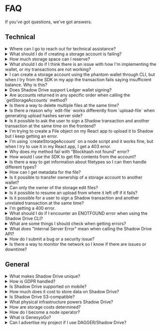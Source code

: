 # FAQ

If you've got questions, we've got answers.

## Technical

<details>

<summary>Where can I go to reach out for technical assistance?</summary>

Our [Discord server](https://discord.gg/genesysgo) is the best place to get in touch with us.\
We have a dedicated support section.

In addition to this FAQ, you might find the [Github Q\&A](https://github.com/GenesysGo/shadow-drive/issues?q=is%3Aissue+is%3Aclosed) useful as deeper technical issues are discussed.

Discord Server: https://discord.gg/genesysgo

GitHub FAQ: https://github.com/GenesysGo/shadow-drive/issues?q=is%3Aissue+is%3Aclosed

</details>

<details>

<summary>What should I do if creating a storage account is failing?</summary>

If creating a storage account is failing, make sure that you have appropriate amounts of both SOL and SHDW in your wallet. Creating a storage account requires a small amount of SOL to cover the transaction fee, as well as some SHDW to cover the initial storage allocation. Make sure that your wallet has enough funds to cover these requirements. Review the docs here: https://docs.shadow.cloud/build/the-cli#create-a-storage-account

If you have the correct amount of SOL and SHDW in your wallet but creating a storage account is still failing, there may be other factors at play that are causing the issue. Some possible causes could be network connectivity issues, problems with the Shadow Drive node, or bugs/issues with the SDK.

To troubleshoot the issue, you can try the following:

-   Verify that the [Shadow Drive network](https://status.genesysgo.net/) is up and running. https://status.genesysgo.net/
-   Check the Shadow Drive [Change Log](../../reference/change-logs.md) for any known issues or bugs that may be causing the problem. https://docs.shadow.cloud/reference/change-logs
-   Contact Shadow Drive [support](https://discord.gg/genesysgo) for further assistance. https://discord.gg/genesysgo

</details>

<details>

<summary>How much storage space can I reserve?</summary>

There is an upper limit of 1GB per bucket as stated in the CLI: https://docs.shadow.cloud/build/the-cli#create-a-storage-account

Development is currently underway which will greatly increase this cap.

</details>

<details>

<summary>What should I do if I think there is an issue with how I'm implementing the wallet, or my transactions are not working?</summary>

If you think there is an issue with how you're implementing the wallet, or your transactions are not working, you can try upgrading the wallet adapters. Check the Solana wallet adapter repositories for their examples, as the process for importing the adapters may have changed.

Additionally, you can refer to the Shadow Drive documentation and SDK for more information on how to properly implement the wallet and perform transactions. You can review the example here: https://docs.shadow.cloud/build/the-sdk/sdk-javascript#example-post-request-via-sdk-make-immutable

If you are using react to build a wallet using `const drive = await new ShdwDrive(connection, wallet).init();` and getting the error "Cannot read properties of undefined (reading 'toBytes')" then remember to make sure you must pass the entire wallet around and make sure to not deconstruct it.

If you're still having issues, contact Shadow Drive support for further assistance.

</details>

<details>

<summary> I can create a storage account using the phantom wallet through CLI, but when I try from the SDK in my app the transaction fails saying insufficient balance. Why is this?</summary>

For the purposes of utilizing the Shadow Drive, ~0.1 SOL in our experience will avoid insufficient balance errors. You can also examine the TXs to see if there's any differences in your spend when using the CLI versus the SDK methods.

</details>

<details>

<summary>Does Shadow Drive support Ledger wallet signing?</summary>

No, Shadow Drive does not currently support Ledger wallet signing. The reason we are currently unable to provide Ledger support is due to the absence of the message signing feature in the Solana app for Ledger, as our system relies on this functionality.

To expedite the implementation of Ledger support, kindly consider drawing attention to this GitHub issue by leaving a comment: https://github.com/solana-labs/wallet-adapter/pull/712

</details>

<details>

<summary>Are accounts returned in any specific order when calling the `getStorageAccounts` method?</summary>

Yes, accounts are returned in the order they are created when calling the `getStorageAccounts` method in GenesysGo Shadow Drive. This is because the system was designed and built in such a way to ensure that the accounts are returned in the order they were created. https://docs.shadow.cloud/build/the-sdk/sdk-javascript#getstorageaccounts

</details>

<details>

<summary>Is there a way to delete multiple files at the same time?</summary>

Currently, it is not possible to delete multiple files at once. However, we have added this feature to our roadmap and will be working on it in the near future. Thank you for your suggestion!

</details>

<details>

<summary>Is there a reason why `edit-file` works differently from `upload-file` when generating upload hashes server side?</summary>

The `edit-file` functionality works differently from `upload-file` because it is a remnant of the first iteration of Shadow Drive where every file had an associated account on-chain with some metadata that was crucial for tracking. However, we've made some changes that aren't documented yet and aren't implemented in the SDKs. If you add `overwrite: true` to the request body of an upload request that you make manually instead of through the SDK, it will do the same thing as editing a file.

</details>

<details>

<summary>Is it possible to ask the user to sign a Shadow transaction and another transaction at the same time on the frontend?</summary>

Currently, it is not possible to ask the user to sign a Shadow transaction and another transaction at the same time on the frontend. The Shadow network only allows shadow drive-specific transactions to have instructions related to the shadow drive on chain program. Any other instructions will cause the transaction to fail. This security feature is in place to prevent malicious transactions.

</details>

<details>

<summary>I'm trying to create a File object on my React app to upload it to Shadow but I keep getting an error.</summary>

The error you're getting may be due to the Shadow Drive instance being created before the wallet-provider is ready. In the latest example on the main branch, there is a slight change in the useEffect that creates the drive instance which may resolve your issue. Additionally, make sure that the file data buffer is converted to a Blob using `new Blob([Buffer.from("data")])`.

</details>

<details>

<summary>I'm using `createStorageAccount` on a node script and it works fine, but when I try to use it in my React app, I get a 403 error.</summary>

By default, the rpc used is the Solana mainnet rpc api.mainnet-beta.solana.com. If you're getting blocked by that, you'll have to sign up for a paid RPC as we cannot control how the Solana mainnet rpc endpoint is limited. It is possible that the endpoint is blocking requests from the browser due to security reasons.

For additional help, consider joining our [Discord](https://discord.gg/genesysgo) and asking in support channels.

</details>

<details>

<summary>Why does my method fail with "Blockhash not found" error?</summary>

This is an issue on the Solana RPC side and unfortunately, all you can do is retry the method. Consider implementing retry and/or error handling in your application.

</details>

<details>

<summary>How would I use the SDK to get file contents from the account?</summary>

You can send a normal GET request to https://shdw-drive.genesysgo.net// to get the file contents from the account. You can read more in API methods here: https://docs.shadow.cloud/build/the-api

</details>

<details>

<summary>Is there a way to get information about filetypes so I can then handle different types?</summary>

You can make a HEAD request or a GET request to get information about file types. If you make a GET request, the response headers should include the content type. Review the API methods here: https://docs.shadow.cloud/build/the-api

</details>

<details>

<summary>How can I get metadata for the file?</summary>

You can get metadata for the file by making a POST request to https://shdw-drive.genesysgo.net//. The response will include metadata for the file. Review the API methods here: https://docs.shadow.cloud/build/the-api

</details>

<details>

<summary>Is it possible to transfer ownership of a storage account to another wallet?</summary>

Currently, this is not an active feature in the CLI or SDK. However, it is a planned feature for future releases.

</details>

<details>

<summary>Can only the owner of the storage edit files?</summary>

Yes, currently only the owner of the storage account can edit the files.

</details>

<details>

<summary>Is it possible to resume an upload from where it left off if it fails?</summary>

No, unfortunately it is not possible to resume an upload from where it left off if it fails. However, the CLI checks files before uploading and skips them if they already exist. You also receive an output JSON file for each file upload, which will indicate if a file already exists.

</details>

<details>

<summary>Is it possible for a user to sign a Shadow transaction and another unrelated transaction at the same time?</summary>

Currently, the Shadow network only allows Shadow Drive-specific transactions to include instructions related to the Shadow Drive on-chain program. Any other instructions will cause the transaction to fail as a security measure. This means that it is not possible for a user to sign a Shadow transaction and another unrelated transaction at the same time.

</details>

<details>

<summary>I'm getting a 400 error.</summary>

When getting 400 timeouts for transaction submissions, it is most likely due to congestion on the Solana network. While timing out and retrying is normal during Solana congestion, many are now using priority fees which may help solve congestion-related issues. Contact your RPC provider for further help.

If your 400 error is stating "Invalid transaction supplied" then you may need to join our support channel in [Discord](https://discord.gg/genesysgo) and provide more details on the specific method. To resolve the typical causes of this error do the following:

1. Check announcements in Discord (https://discord.gg/genesysgo) or the network status (https://status.genesysgo.net/) to make sure there is no platform-wide problem.
2. Check all of your versions and dependencies. You Solana wallet adapter dependencies and the version of the JavaScript SDK must be up to date.
3. Double check the wallet you have chosen to work with is not having issues. You may need to reach out to them directly.

</details>

<details>

<summary>What should I do if I encounter an ENOTFOUND error when using the Shadow Drive CLI?</summary>

If you encounter an ENOTFOUND error when using the Shadow Drive CLI, it is likely a local DNS issue on your side. ENOTFOUND is a DNS resolver problem, which means you will need to check with your Internet Service Provider (ISP) to resolve the issue. Alternatively, you can try using a Virtual Private Network (VPN) to see if that resolves the issue.

</details>

<details>
<summary>What are some things I should check when getting errors?</summary>

try setting --log-level debug with your command that is getting an error
confirm that ~/.config/solana/id.json exists
make sure you have installed the latest versions and dependencies
</details>

<details>
<summary>What does "Internal Server Error" mean when calling the Shadow Drive API?</summary>

There are a few reasons for this error but the most common is the file that have not migrated from the original version 1 format storage account to the newer version 2 format. For users that have created legacy style Shadow Drive accounts, please finish the migration steps. 

For additional help please reach out to to us in Discord (https://discord.gg/genesysgo).

</details>

<details>
<summary> How do I submit a bug or a security issue?</summary>

**https://github.com/GenesysGo/shdw-drive-bug-reports**

We adhere to a responsible disclosure process for security related issues. To ensure the responsible disclosure and handling of security vulnerabilities, we ask that you follow the process outlined below.

#### **Bug Reporting Process**

1. Submit a new bug report by creating a [new issue](https://github.com/GenesysGo/shdw-drive-bug-reports/issues/new/choose) in this repository. https://github.com/GenesysGo/shdw-drive-bug-reports/issues/new/choose
2. Please provide a clear and concise description of the issue, steps to reproduce it, and any relevant screenshots or logs.
3. Label your issue as a 'bug' or 'security' accordingly.

**Important**: For security-related issues, do not include sensitive information in the issue description. Instead, submit a pull request to our repository, containing the necessary details, so that the information remains concealed until the issue is resolved.

**Security related issues should only be reported through this repository.**

While we strongly encourage the use of this repository for bug reports and security issues, you may also reach out to us via our [**Discord**](https://discord.gg/genesysgo) server. Join the #shdw-drive-technical-support channel for assistance. However, please note that we will redirect you to submit the bug report through this GitHub repository for proper handling and tracking.

</details>

<details>

<summary>Is there a way to monitor the network so I know if there are issues or downtime?</summary>

Yes, you can subscribe to the Shadow Network status here: https://status.genesysgo.net/

Also follow us on twitter https://twitter.com/GenesysGo or join our tech support Discord: https://discord.gg/genesysgo

</details>

## General

<details>

<summary>What makes Shadow Drive unique?</summary>

Shadow Drive is a commodity cloud network that offers multiple service options, leveraging distributed ledger technology, and offering vertically integrated, L1-specific storage and compute. It is the only cloud network designed to democratize the earnings of traditional cloud platforms without sacrificing performance. Being S3-compatible, Shadow Drive maintains an open-source SDK and interoperability standards that make it easy to access through popular builder tools and SDKs. Its objective is to support popular tools that make building easier, regardless of the application you are building.

</details>

<details>

<summary>How is GDPR handled?</summary>

Shadow Drive provides developers with tools to comply with GDPR and can provide records to prove the deletion of a user's personal data. All records for GDPR compliance are stored on-chain and have been verified by the Solana validator network. The data is then encrypted and algorithmically distributed across the network in triplicate. All transactions are signed and publicly verifiable on-chain.

</details>

<details>

<summary>Is Shadow Drive supported on mobile?</summary>

Yes, Shadow Drive is supported on mobile through our ecosystem partners who are actively building on mobile. Please check out our Shadow Ecosystem page for more details. https://docs.shadow.cloud/build/community-mainted-uis

Additionally, in the future, our DAGGER distributed ledger technology will enable Solana Saga powered storage solutions for those seeking low cost decentralized mobile clouds. Please check out the Learn section for more information. You can read more here: https://docs.shadow.cloud/learn#compute

</details>

<details>

<summary>How much does it cost to store data on Shadow Drive?</summary>

Shadow Drive storage costs are driven by wholesale network costs, a fixed rate of 0.25 SHDW per 1 GB, and can be estimated through various front end UIs that capture moment-in-time estimates. One example is the front-end designed by an ecosystem partners, which provides detailed information on the network as well. Here is the link to the front-end: https://sdrive.app/stats

</details>

<details>

<summary>Is Shadow Drive S3-compatible?</summary>

Yes, Shadow Drive is S3-compatible. S3-compatibility is a widely adopted standard in the cloud storage industry, and many providers offer S3-compatible APIs and protocols, which gives builders greater flexibility in choosing a cloud storage provider. This means developers can easily move data between different services without worrying about compatibility issues. Additionally, S3-compatibility offers robust APIs that enable fast and reliable query, along with virtual mount capability, making it important for Web2, Web3, and the frontiers of distributed ledger tech and AI. Shadow Drive aims to empower developers to integrate it directly into their builds, and to support the talented community of designers who will create innovative platforms for Shadow Drive. You can read more here: https://docs.shadow.cloud/learn/design#s3-compatibility

</details>

<details>

<summary>What physical infrastructure powers Shadow Drive?</summary>

Shadow Drive runs on a global network of bare metal infrastructure, with all compute and storage existing on bare metal. There is no dependency on cloud providers for Shadow Drive operations. For more details on the design of Shadow Drive, please see the "Design" section under the "Learn" category: https://docs.shadow.cloud/learn/design

</details>

<details>

<summary>How are storage costs determined?</summary>

Prices vary depending on the front-end and the market value of storage costs per unit SHDW. There is a fixed 0.25 SHDW per 1 GB of storage across the network. You can visit front-end UIs such as https://sdrive.app/stats to determine costs.

</details>

<details>

<summary>How do I become a node operator?</summary>

Shadow Operators is currently in closed private alpha testing. Future updates will be provided as we progress towards a mainnet launch.

</details>

<details>

<summary>What is GenesysGo?</summary>

GenesysGo (GG) is a company that was founded in April 2021 as a Solana validator. Since then, GG has expanded its offerings to focus on a large ecosystem of tools and infrastructure for Solana. More details about the scope of our offerings can be found under the "Learn" category. GG has a team of talented developers and coders who are dedicated to building innovative solutions for the Solana community. For more information, you can visit our website at http://shadow.cloud/.

</details>

<details>

<summary>Can I advertise my project if I use DAGGER/Shadow Drive?</summary>

Yes, the Shadow Drive team would love to hear about your project if you are building on top of the Drive or using DAGGER. The best way to gain visibility is to submit a PR directly to the docs-shadow-cloud repo adding your project/business, details, and image to the Shadow Ecosystem list: https://github.com/GenesysGo/docs-shadow-cloud

Submit a PR to edit the file located here: https://github.com/GenesysGo/docs-shadow-cloud/blob/main/build/shadow-drive/community-mainted-uis.md

You can also share your work in the [Shadow Drive Discord](https://discord.com/invite/genesysgo). We will soon release an automated process to be added to the Shadow Ecosystem page.

</details>
